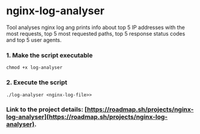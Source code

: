 # nginx-log-analyser

Tool analyses nginx log ang prints info about top 5 IP addresses with the most requests,
top 5 most requested paths, top 5 response status codes and top 5 user agents.


### 1. Make the script executable
  ```
  chmod +x log-analyser
  ```
### 2. Execute the script
  ```
  ./log-analyser <nginx-log-file>>
  ```
### Link to the project details: [https://roadmap.sh/projects/nginx-log-analyser](https://roadmap.sh/projects/nginx-log-analyser).
